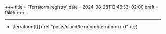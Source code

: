 +++
title = 'Terraform registry'
date = 2024-08-28T12:46:33+02:00
draft = false
+++

---

- [terraform]({{< ref "posts/cloud/terraform/terraform.md" >}})
